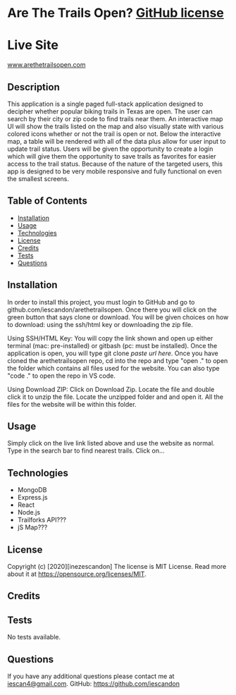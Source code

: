# Are The Trails Open? [GitHub license](https://img.shields.io/badge/license-MIT%20License-blue.svg)

# Live Site

www.arethetrailsopen.com

## Description

This application is a single paged full-stack application designed to decipher whether popular biking trails in Texas are open. The user can search by their city or zip code to find trails near them. An interactive map UI will show the trails listed on the map and also visually state with various colored icons whether or not the trail is open or not. Below the interactive map, a table will be rendered with all of the data plus allow for user input to update trail status. Users will be given the opportunity to create a login which will give them the opportunity to save trails as favorites for easier access to the trail status. Because of the nature of the targeted users, this app is designed to be very mobile responsive and fully functional on even the smallest screens.

## Table of Contents

- [Installation](#installation)
- [Usage](#usage)
- [Technologies](#technologies)
- [License](#license)
- [Credits](#credits)
- [Tests](#tests)
- [Questions](#questions)

## Installation

In order to install this project, you must login to GitHub and go to github.com/iescandon/arethetrailsopen. Once there you will click on the green button that says clone or download. You will be given choices on how to download: using the ssh/html key or downloading the zip file.

Using SSH/HTML Key: You will copy the link shown and open up either terminal (mac: pre-installed) or gitbash (pc: must be installed). Once the application is open, you will type git clone _paste url here_. Once you have cloned the arethetrailsopen repo, cd into the repo and type "open ." to open the folder which contains all files used for the website. You can also type "code ." to open the repo in VS code.

Using Download ZIP: Click on Download Zip. Locate the file and double click it to unzip the file. Locate the unzipped folder and and open it. All the files for the website will be within this folder.

## Usage

Simply click on the live link listed above and use the website as normal. Type in the search bar to find nearest trails. Click on...

## Technologies

- MongoDB
- Express.js
- React
- Node.js
- Trailforks API???
- jS Map???

## License

Copyright (c) [2020][inezescandon]
The license is MIT License.
Read more about it at https://opensource.org/licenses/MIT.

## Credits

<!-- Worked with my tutor Ivan Popov, my TA Peter Winston, and my professor Tish Mcneel . -->

## Tests

No tests available.

## Questions

If you have any additional questions please contact me at iescan4@gmail.com.
GitHub: https://github.com/iescandon

<!-- This project was bootstrapped with [Create React App](https://github.com/facebook/create-react-app).

## Available Scripts

In the project directory, you can run:

### `yarn start`

Runs the app in the development mode.<br />
Open [http://localhost:3000](http://localhost:3000) to view it in the browser.

The page will reload if you make edits.<br />
You will also see any lint errors in the console.

### `yarn test`

Launches the test runner in the interactive watch mode.<br />
See the section about [running tests](https://facebook.github.io/create-react-app/docs/running-tests) for more information.

### `yarn build`

Builds the app for production to the `build` folder.<br />
It correctly bundles React in production mode and optimizes the build for the best performance.

The build is minified and the filenames include the hashes.<br />
Your app is ready to be deployed!

See the section about [deployment](https://facebook.github.io/create-react-app/docs/deployment) for more information.

### `yarn eject`

**Note: this is a one-way operation. Once you `eject`, you can’t go back!**

If you aren’t satisfied with the build tool and configuration choices, you can `eject` at any time. This command will remove the single build dependency from your project.

Instead, it will copy all the configuration files and the transitive dependencies (webpack, Babel, ESLint, etc) right into your project so you have full control over them. All of the commands except `eject` will still work, but they will point to the copied scripts so you can tweak them. At this point you’re on your own.

You don’t have to ever use `eject`. The curated feature set is suitable for small and middle deployments, and you shouldn’t feel obligated to use this feature. However we understand that this tool wouldn’t be useful if you couldn’t customize it when you are ready for it.

## Learn More

You can learn more in the [Create React App documentation](https://facebook.github.io/create-react-app/docs/getting-started).

To learn React, check out the [React documentation](https://reactjs.org/).

### Code Splitting

This section has moved here: https://facebook.github.io/create-react-app/docs/code-splitting

### Analyzing the Bundle Size

This section has moved here: https://facebook.github.io/create-react-app/docs/analyzing-the-bundle-size

### Making a Progressive Web App

This section has moved here: https://facebook.github.io/create-react-app/docs/making-a-progressive-web-app

### Advanced Configuration

This section has moved here: https://facebook.github.io/create-react-app/docs/advanced-configuration

### Deployment

This section has moved here: https://facebook.github.io/create-react-app/docs/deployment

### `yarn build` fails to minify

This section has moved here: https://facebook.github.io/create-react-app/docs/troubleshooting#npm-run-build-fails-to-minify -->
